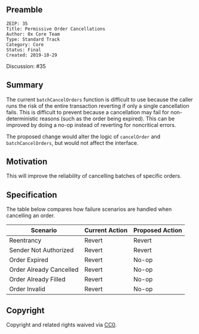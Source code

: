 ## Preamble

```
ZEIP: 35
Title: Permissive Order Cancellations
Author: 0x Core Team
Type: Standard Track
Category: Core
Status: Final
Created: 2019-10-29
```

Discussion: #35

## Summary

The current `batchCancelOrders` function is difficult to use because the caller runs the risk of the entire transaction reverting if only a single cancellation fails. This is difficult to prevent because a cancellation may fail for non-deterministic reasons (such as the order being expired). This can be improved by doing a no-op instead of reverting for noncritical errors.

The proposed change would alter the logic of `cancelOrder` and `batchCancelOrders`, but would not affect the interface.

## Motivation

This will improve the reliability of cancelling batches of specific orders.

## Specification

The table below compares how failure scenarios are handled when cancelling an order.

| Scenario                | Current Action | Proposed Action |
| ----------------------- | -------------- | --------------- |
| Reentrancy              | Revert         | Revert          |
| Sender Not Authorized   | Revert         | Revert          |
| Order Expired           | Revert         | No-op           |
| Order Already Cancelled | Revert         | No-op           |
| Order Already Filled    | Revert         | No-op           |
| Order Invalid           | Revert         | No-op           |

## Copyright

Copyright and related rights waived via [CC0](https://creativecommons.org/publicdomain/zero/1.0/).
